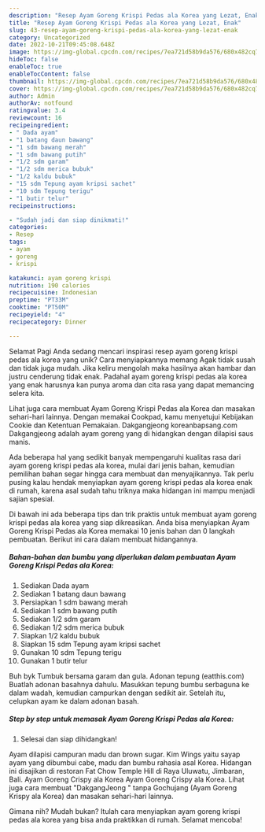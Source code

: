 ```yaml
---
description: "Resep Ayam Goreng Krispi Pedas ala Korea yang Lezat, Enak"
title: "Resep Ayam Goreng Krispi Pedas ala Korea yang Lezat, Enak"
slug: 43-resep-ayam-goreng-krispi-pedas-ala-korea-yang-lezat-enak
category: Uncategorized
date: 2022-10-21T09:45:08.648Z
image: https://img-global.cpcdn.com/recipes/7ea721d58b9da576/680x482cq70/ayam-goreng-krispi-pedas-ala-korea-foto-resep-utama.jpg
hideToc: false
enableToc: true
enableTocContent: false
thumbnail: https://img-global.cpcdn.com/recipes/7ea721d58b9da576/680x482cq70/ayam-goreng-krispi-pedas-ala-korea-foto-resep-utama.jpg
cover: https://img-global.cpcdn.com/recipes/7ea721d58b9da576/680x482cq70/ayam-goreng-krispi-pedas-ala-korea-foto-resep-utama.jpg
author: Admin
authorAv: notfound
ratingvalue: 3.4
reviewcount: 16
recipeingredient:
- " Dada ayam"
- "1 batang daun bawang"
- "1 sdm bawang merah"
- "1 sdm bawang putih"
- "1/2 sdm garam"
- "1/2 sdm merica bubuk"
- "1/2 kaldu bubuk"
- "15 sdm Tepung ayam kripsi sachet"
- "10 sdm Tepung terigu"
- "1 butir telur"
recipeinstructions:

- "Sudah jadi dan siap dinikmati!"
categories:
- Resep
tags:
- ayam
- goreng
- krispi

katakunci: ayam goreng krispi 
nutrition: 190 calories
recipecuisine: Indonesian
preptime: "PT33M"
cooktime: "PT50M"
recipeyield: "4"
recipecategory: Dinner

---
```



Selamat Pagi Anda sedang mencari inspirasi resep ayam goreng krispi pedas ala korea yang unik? Cara menyiapkannya memang Agak tidak susah dan tidak juga mudah. Jika keliru mengolah maka hasilnya akan hambar dan justru cenderung tidak enak. Padahal ayam goreng krispi pedas ala korea yang enak harusnya kan punya aroma dan cita rasa yang dapat memancing selera kita.


Lihat juga cara membuat Ayam Goreng Krispi Pedas ala Korea dan masakan sehari-hari lainnya. Dengan memakai Cookpad, kamu menyetujui Kebijakan Cookie dan Ketentuan Pemakaian. Dakgangjeong koreanbapsang.com Dakgangjeong adalah ayam goreng yang di hidangkan dengan dilapisi saus manis.

Ada beberapa hal yang sedikit banyak mempengaruhi kualitas rasa dari ayam goreng krispi pedas ala korea, mulai dari jenis bahan, kemudian pemilihan bahan segar hingga cara membuat dan menyajikannya. Tak perlu pusing kalau hendak menyiapkan ayam goreng krispi pedas ala korea enak di rumah, karena asal sudah tahu triknya maka hidangan ini mampu menjadi sajian spesial.


Di bawah ini ada beberapa tips dan trik praktis untuk membuat ayam goreng krispi pedas ala korea yang siap dikreasikan. Anda bisa menyiapkan Ayam Goreng Krispi Pedas ala Korea memakai 10 jenis bahan dan 0 langkah pembuatan. Berikut ini cara dalam membuat hidangannya.

<!--inarticleads1-->

##### Bahan-bahan dan bumbu yang diperlukan dalam pembuatan Ayam Goreng Krispi Pedas ala Korea:

1. Sediakan  Dada ayam
1. Sediakan 1 batang daun bawang
1. Persiapkan 1 sdm bawang merah
1. Sediakan 1 sdm bawang putih
1. Sediakan 1/2 sdm garam
1. Sediakan 1/2 sdm merica bubuk
1. Siapkan 1/2 kaldu bubuk
1. Siapkan 15 sdm Tepung ayam kripsi sachet
1. Gunakan 10 sdm Tepung terigu
1. Gunakan 1 butir telur


Buh byk Tumbuk bersama garam dan gula. Adonan tepung (eatthis.com) Buatlah adonan basahnya dahulu. Masukkan tepung bumbu serbaguna ke dalam wadah, kemudian campurkan dengan sedikit air. Setelah itu, celupkan ayam ke dalam adonan basah. 

<!--inarticleads2-->

##### Step by step untuk memasak Ayam Goreng Krispi Pedas ala Korea:


1. Selesai dan siap dihidangkan!

Ayam dilapisi campuran madu dan brown sugar. Kim Wings yaitu sayap ayam yang dibumbui cabe, madu dan bumbu rahasia asal Korea. Hidangan ini disajikan di restoran Fat Chow Temple Hill di Raya Uluwatu, Jimbaran, Bali. Ayam Goreng Crispy ala Korea Ayam Goreng Crispy ala Korea. Lihat juga cara membuat &#34;DakgangJeong &#34; tanpa Gochujang (Ayam Goreng Krispy ala Korea) dan masakan sehari-hari lainnya. 

Gimana nih? Mudah bukan? Itulah cara menyiapkan ayam goreng krispi pedas ala korea yang bisa anda praktikkan di rumah. Selamat mencoba!
